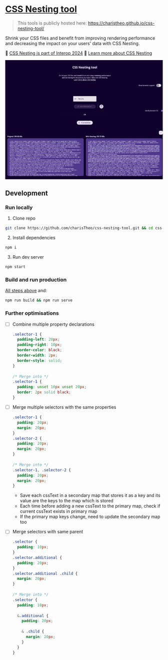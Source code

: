 # [CSS Nesting tool](https://charistheo.github.io/css-nesting-tool/)

> This tools is publicly hosted here: https://charistheo.github.io/css-nesting-tool/

Shrink your CSS files and benefit from improving rendering performance and decreasing the impact on your users' data with CSS Nesting.

🎉 [CSS Nesting is part of Interop 2024](https://github.com/web-platform-tests/interop/issues/420)
📖 [Learn more about CSS Nesting](https://developer.chrome.com/articles/css-nesting/)

![CSS nesting tool demo screenshot](./demo-screenshot.png)

## Development

### Run locally

1. Clone repo

```sh
git clone https://github.com/charisTheo/css-nesting-tool.git && cd css-nesting-tool
```

2. Install dependencies

```sh
npm i
```

3. Run dev server

```sh
npm start
```

### Build and run production

[All steps above](#run-locally) and:

```sh
npm run build && npm run serve
```

### Further optimisations

- [ ] Combine multiple property declarations

    ```css
    .selector-1 {
      padding-left: 20px; 
      padding-right: 10px;
      border-color: black;
      border-width: 2px;
      border-style: solid;
    }

    /* Merge into */
    .selector-1 {
      padding: unset 10px unset 20px;
      border: 2px solid black;
    }
    ```

- [ ] Merge multiple selectors with the same properties

    ```css
    .selector-1 {
      padding: 20px;
      margin: 20px;
    }
    .selector-2 {
      padding: 20px;
      margin: 20px;
    }

    /* Merge into */
    .selector-1, .selector-2 {
      padding: 20px;
      margin: 20px;
    }
    ```

    - Save each cssText in a secondary map that stores it as a key and its value are the keys to the map which is stored
    - Each time before adding a new cssText to the primary map, check if current cssText exists in primary map
    - If the primary map keys change, need to update the secondary map too

- [ ] Merge selectors with same parent

    ```css
    .selector {
      padding: 10px;
    }
    .selector.additional {
      padding: 20px;
    }
    .selector.additional .child {
      margin: 20px;
    }

    /* Merge into */
    .selector {
      padding: 10px;

      &.additional {
        padding: 20px;

        & .child {
          margin: 20px;
        }
      }
    }
    ```
